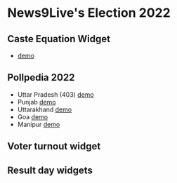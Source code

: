 # News9Live's Election 2022


## Caste Equation Widget 
- [demo](https://www.news9live.com/tv9/events/up-caste-equations/slider2.html)

## Pollpedia 2022
- Uttar Pradesh (403) [demo](https://www.news9live.com/elections/uttar-pradesh-assembly-election-2022)
- Punjab [demo](https://www.news9live.com/elections/punjab-assembly-election-2022)
- Uttarakhand [demo](https://www.news9live.com/elections/uttarakhand-assembly-election-2022)
- Goa [demo](https://www.news9live.com/elections/goa-assembly-election-2022)
- Manipur [demo](https://www.news9live.com/elections/manipur-assembly-election-2022)

## Voter turnout widget

## Result day widgets

